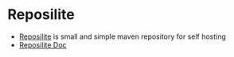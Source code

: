 # Reposilite

* [Reposilite](https://github.com/dzikoysk/reposilite) is small and simple maven repository for self hosting
* [Reposilite Doc](https://reposilite.com/docs/about)

